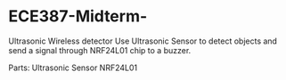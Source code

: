 # ECE387-Midterm-
Ultrasonic Wireless detector 
Use Ultrasonic Sensor to detect objects and send a signal through NRF24L01 chip to a buzzer. 

Parts:
Ultrasonic Sensor
NRF24L01
